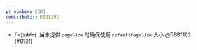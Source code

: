 ```yaml
---
pr_number: 6101
contributor: RSS1102
---
```


- fix(table): 当未提供 `pageSize` 时确保使用 `defaultPageSize` 大小 @RSS1102 ([#6101](https://github.com/Tencent/tdesign-vue-next/pull/6101))
